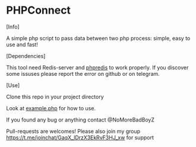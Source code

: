 # PHPConnect

[Info]

A simple php script to pass data between two php process: simple, easy to use and fast!

[Dependencies]

This tool need Redis-server and [phpredis](https://github.com/phpredis/phpredis) to work properly. If you discover some issuses please report the error on github or on telegram.

[Use]

Clone this repo in your project directory

Look at [example.php](https://github.com/badboyzz/phpconnect/blob/master/example.php) for how to use.

If you found any bug or anything contact @NoMoreBadBoyZ

Pull-requests are welcomes! Please also join my group https://t.me/joinchat/GaqX_lDrzX3EkRvF3HJ_xw for support
